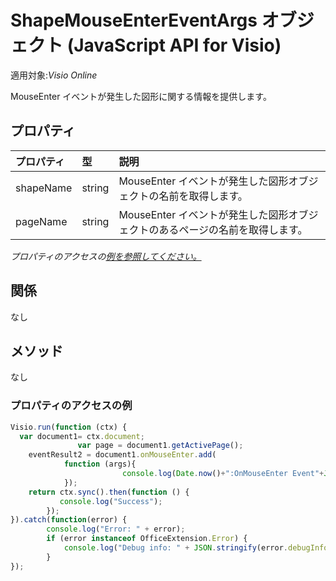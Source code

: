 # <a name="shapemouseentereventargs-object-javascript-api-for-visio"></a>ShapeMouseEnterEventArgs オブジェクト (JavaScript API for Visio)

適用対象:_Visio Online_

MouseEnter イベントが発生した図形に関する情報を提供します。

## <a name="properties"></a>プロパティ

| プロパティ       | 型    |説明
|:---------------|:--------|:----------|
|shapeName|string|MouseEnter イベントが発生した図形オブジェクトの名前を取得します。|
|pageName|string|MouseEnter イベントが発生した図形オブジェクトのあるページの名前を取得します。|

_プロパティのアクセスの[例を参照してください。](#property-access-examples)_

## <a name="relationships"></a>関係
なし

## <a name="methods"></a>メソッド
なし

### <a name="property-access-examples"></a>プロパティのアクセスの例
```js
Visio.run(function (ctx) { 
  var document1= ctx.document;
               var page = document1.getActivePage();
    eventResult2 = document1.onMouseEnter.add(
            function (args){            
                         console.log(Date.now()+":OnMouseEnter Event"+JSON.stringify(args));
            });
    return ctx.sync().then(function () {
           console.log("Success");
        });
}).catch(function(error) {
        console.log("Error: " + error);
        if (error instanceof OfficeExtension.Error) {
            console.log("Debug info: " + JSON.stringify(error.debugInfo));
        }
});
```